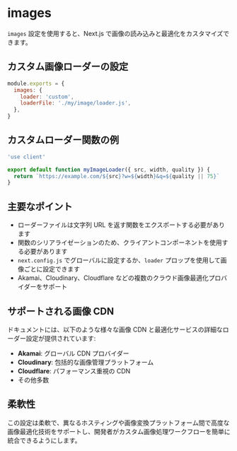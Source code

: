 # images

`images` 設定を使用すると、Next.js で画像の読み込みと最適化をカスタマイズできます。

## カスタム画像ローダーの設定

```javascript
module.exports = {
  images: {
    loader: 'custom',
    loaderFile: './my/image/loader.js',
  },
}
```

## カスタムローダー関数の例

```javascript
'use client'

export default function myImageLoader({ src, width, quality }) {
  return `https://example.com/${src}?w=${width}&q=${quality || 75}`
}
```

## 主要なポイント

- ローダーファイルは文字列 URL を返す関数をエクスポートする必要があります
- 関数のシリアライゼーションのため、クライアントコンポーネントを使用する必要があります
- `next.config.js` でグローバルに設定するか、`loader` プロップを使用して画像ごとに設定できます
- Akamai、Cloudinary、Cloudflare などの複数のクラウド画像最適化プロバイダーをサポート

## サポートされる画像 CDN

ドキュメントには、以下のような様々な画像 CDN と最適化サービスの詳細なローダー設定が提供されています:

- **Akamai**: グローバル CDN プロバイダー
- **Cloudinary**: 包括的な画像管理プラットフォーム
- **Cloudflare**: パフォーマンス重視の CDN
- その他多数

## 柔軟性

この設定は柔軟で、異なるホスティングや画像変換プラットフォーム間で高度な画像最適化技術をサポートし、開発者がカスタム画像処理ワークフローを簡単に統合できるようにします。
